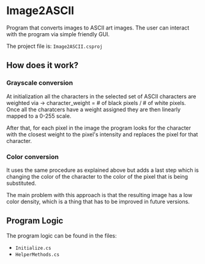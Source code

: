 # Image2ASCII
Program that converts images to ASCII art images. The user can interact with the program via simple friendly GUI.

The project file is: ```Image2ASCII.csproj``` 

## How does it work?

### Grayscale conversion
At initialization all the characters in the selected set of ASCII characters are weighted via -> character_weight = # of black pixels / # of white pixels. Once all the charatcers have a weight assigned they are then linearly mapped to a 0-255 scale. 

After that, for each pixel in the image the program looks for the character with the closest weight to the pixel's intensity and replaces the pixel for that character.

### Color conversion
It uses the same procedure as explained above but adds a last step which is changing the color of the character to the color of the pixel that is being substituted.

The main problem with this approach is that the resulting image has a low color density, which is a thing that has to be improved in future versions.

## Program Logic

The program logic can be found in the files:
- ```Initialize.cs```
- ```HelperMethods.cs```


